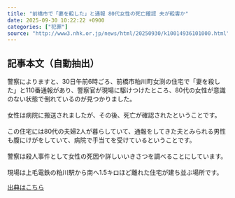 ```yaml
---
title: "前橋市で「妻を殺した」と通報 80代女性の死亡確認 夫が殺害か"
date: 2025-09-30 10:22:22 +0900
categories: ["犯罪"]
source: "http://www3.nhk.or.jp/news/html/20250930/k10014936101000.html"
---
```


## 記事本文（自動抽出）
<div><div class="body-text">
										<p>警察によりますと、30日午前6時ごろ、前橋市粕川町女渕の住宅で「妻を殺した」と110番通報があり、警察官が現場に駆けつけたところ、80代の女性が意識のない状態で倒れているのが見つかりました。<br><br>女性は病院に搬送されましたが、その後、死亡が確認されたということです。<br><br>この住宅には80代の夫婦2人が暮らしていて、通報をしてきた夫とみられる男性も腹にけがをしていて、病院で手当てを受けているということです。<br><br>警察は殺人事件として女性の死因や詳しいいきさつを調べることにしています。<br><br>現場は上毛電鉄の粕川駅から南へ1.5キロほど離れた住宅が建ち並ぶ場所です。</p>
								</div>
							</div>

[出典はこちら](http://www3.nhk.or.jp/news/html/20250930/k10014936101000.html)
